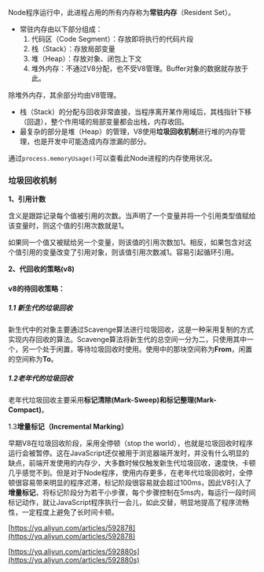 Node程序运行中，此进程占用的所有内存称为**常驻内存**（Resident Set）。

* 常驻内存由以下部分组成：
  1. 代码区（Code Segment）：存放即将执行的代码片段
  2. 栈（Stack）：存放局部变量
  3. 堆（Heap）：存放对象、闭包上下文
  4. 堆外内存：不通过V8分配，也不受V8管理。Buffer对象的数据就存放于此。

除堆外内存，其余部分均由V8管理。

* 栈（Stack）的分配与回收非常直接，当程序离开某作用域后，其栈指针下移（回退），整个作用域的局部变量都会出栈，内存收回。
* 最复杂的部分是堆（Heap）的管理，V8使用**垃圾回收机制**进行堆的内存管理，也是开发中可能造成内存泄漏的部分。

通过`process.memoryUsage()`可以查看此Node进程的内存使用状况。

### 垃圾回收机制

**1、引用计数**

含义是跟踪记录每个值被引用的次数。当声明了一个变量并将一个引用类型值赋给该变量时，则这个值的引用次数就是1。

如果同一个值又被赋给另一个变量，则该值的引用次数加1。相反，如果包含对这个值引用的变量改变了引用对象，则该值引用次数减1。容易引起循环引用。

**2、代回收的策略\(v8\)**

#### v8的待回收策略：

##### 1.1 **新生代的垃圾回收**

新生代中的对象主要通过Scavenge算法进行垃圾回收，这是一种采用复制的方式实现内存回收的算法。Scavenge算法将新生代的总空间一分为二，只使用其中一个，另一个处于闲置，等待垃圾回收时使用。使用中的那块空间称为**From**，闲置的空间称为**To**。

##### 1.2**老年代的垃圾回收**

老年代垃圾回收主要采用**标记清除\(Mark-Sweep\)**和**标记整理\(Mark-Compact\)**。

1.3**增量标记（Incremental Marking）**

早期V8在垃圾回收阶段，采用全停顿（stop the world），也就是垃圾回收时程序运行会被暂停。这在JavaScript还仅被用于浏览器端开发时，并没有什么明显的缺点，前端开发使用的内存少，大多数时候仅触发新生代垃圾回收，速度快，卡顿几乎感觉不到。但是对于Node程序，使用内存更多，在老年代垃圾回收时，全停顿很容易带来明显的程序迟滞，标记阶段很容易就会超过100ms，因此V8引入了**增量标记**，将标记阶段分为若干小步骤，每个步骤控制在5ms内，每运行一段时间标记动作，就让JavaScript程序执行一会儿，如此交替，明显地提高了程序流畅性，一定程度上避免了长时间卡顿。



[https://yq.aliyun.com/articles/592878](https://yq.aliyun.com/articles/592878)

[https://yq.aliyun.com/articles/592880s](https://yq.aliyun.com/articles/592880s)

